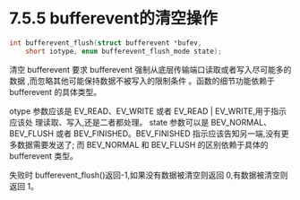 # 7.5.5 bufferevent的清空操作

```cpp
int bufferevent_flush(struct bufferevent *bufev,
    short iotype, enum bufferevent_flush_mode state);
```

清空 bufferevent 要求 bufferevent 强制从底层传输端口读取或者写入尽可能多的数据 ,而忽略其他可能保持数据不被写入的限制条件 。函数的细节功能依赖于 bufferevent 的具体类型。


otype 参数应该是 EV_READ、EV_WRITE 或者 EV_READ | EV_WRITE,用于指示应该处 理读取、写入,还是二者都处理。 state 参数可以是 BEV_NORMAL、BEV_FLUSH 或者 BEV_FINISHED。BEV_FINISHED 指示应该告知另一端,没有更多数据需要发送了; 而 BEV_NORMAL 和 BEV_FLUSH 的区别依赖于具体的 bufferevent 类型。


失败时 bufferevent_flush()返回-1,如果没有数据被清空则返回 0,有数据被清空则返回 1。